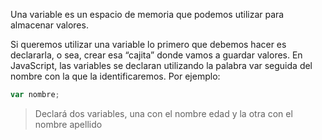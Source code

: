 Una variable es un espacio de memoria que podemos utilizar para almacenar valores. 

Si queremos utilizar una variable lo primero que debemos hacer es declararla, o sea, crear esa “cajita” donde vamos a guardar valores. 
En JavaScript, las variables se declaran utilizando la palabra var seguida del nombre con la que la identificaremos. Por ejemplo:

```javascript
var nombre;
```

> Declará dos variables, una con el nombre edad y la otra con el nombre apellido

